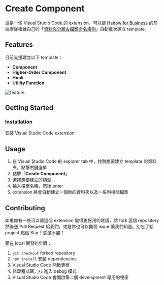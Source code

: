 # Create Component

這是一個 Visual Studio Code 的 extension，可以讓 [Hahow for Business](https://business.hahow.in/) 的前端團隊根據自己的「[資料夾分類＆檔案命名規則](https://github.com/hahow/hahow-for-business/wiki/Frontend-Coding-Style-Conventions#%E8%B3%87%E6%96%99%E5%A4%BE%E6%94%BE%E7%BD%AE%E8%A6%8F%E5%89%87)」自動批次建立 template。

## Features

目前支援建立以下 template：

- **Component**
- **Higher-Order Component**
- **Hook**
- **Utility Function**

![feature](images/feature.gif)

## Getting Started

### Installation

安裝 Visual Studio Code extension

## Usage

1. 在 Visual Studio Code 的 explorer tab 中，找到想要建立 template 的資料夾，點擊右鍵選單
1. 點擊「**Create Component**」
1. 選擇想要建立的類型
1. 輸入檔案名稱，然後 enter
1. extension 將會自動建立一個新的資料夾以及一系列相關檔案

## Contributing

如果你有一些可以讓這個 extension 變得更好用的建議，請 fork 這個 repository 然後送 Pull Request 給我們，或是你也可以開個 issue 讓我們知道。別忘了給 project 點個 Star！感激不盡！

要在 local 開發的步驟：

1. `git checkout` forked repository
1. `npm install` 安裝 dependencies
1. Visual Studio Code 開啟專案
1. 修改程式碼，`F5` 進入 debug 模式
1. Visual Studio Code 會開啟第二個 development 專用的視窗
